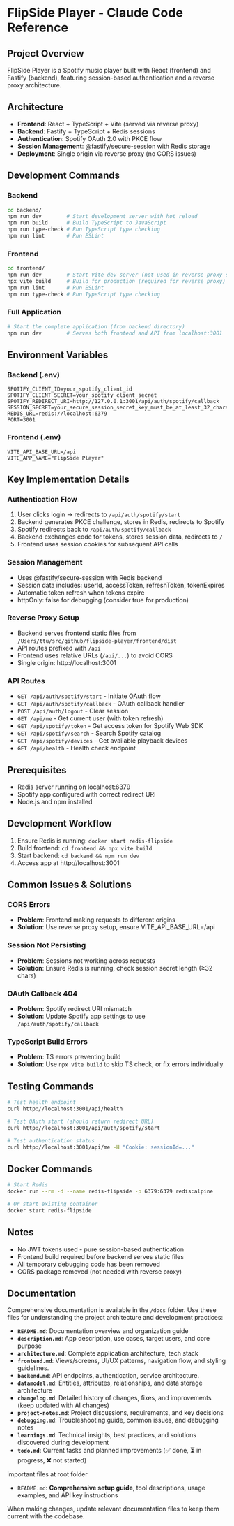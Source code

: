 # FlipSide Player - Claude Code Reference

## Project Overview
FlipSide Player is a Spotify music player built with React (frontend) and Fastify (backend), featuring session-based authentication and a reverse proxy architecture.

## Architecture
- **Frontend**: React + TypeScript + Vite (served via reverse proxy)
- **Backend**: Fastify + TypeScript + Redis sessions
- **Authentication**: Spotify OAuth 2.0 with PKCE flow
- **Session Management**: @fastify/secure-session with Redis storage
- **Deployment**: Single origin via reverse proxy (no CORS issues)

## Development Commands

### Backend
```bash
cd backend/
npm run dev        # Start development server with hot reload
npm run build      # Build TypeScript to JavaScript
npm run type-check # Run TypeScript type checking
npm run lint       # Run ESLint
```

### Frontend
```bash
cd frontend/
npm run dev        # Start Vite dev server (not used in reverse proxy setup)
npx vite build     # Build for production (required for reverse proxy)
npm run lint       # Run ESLint
npm run type-check # Run TypeScript type checking
```

### Full Application
```bash
# Start the complete application (from backend directory)
npm run dev        # Serves both frontend and API from localhost:3001
```

## Environment Variables

### Backend (.env)
```
SPOTIFY_CLIENT_ID=your_spotify_client_id
SPOTIFY_CLIENT_SECRET=your_spotify_client_secret
SPOTIFY_REDIRECT_URI=http://127.0.0.1:3001/api/auth/spotify/callback
SESSION_SECRET=your_secure_session_secret_key_must_be_at_least_32_characters
REDIS_URL=redis://localhost:6379
PORT=3001
```

### Frontend (.env)
```
VITE_API_BASE_URL=/api
VITE_APP_NAME="FlipSide Player"
```

## Key Implementation Details

### Authentication Flow
1. User clicks login → redirects to `/api/auth/spotify/start`
2. Backend generates PKCE challenge, stores in Redis, redirects to Spotify
3. Spotify redirects back to `/api/auth/spotify/callback`
4. Backend exchanges code for tokens, stores session data, redirects to `/`
5. Frontend uses session cookies for subsequent API calls

### Session Management
- Uses @fastify/secure-session with Redis backend
- Session data includes: userId, accessToken, refreshToken, tokenExpires
- Automatic token refresh when tokens expire
- httpOnly: false for debugging (consider true for production)

### Reverse Proxy Setup
- Backend serves frontend static files from `/Users/ttu/src/github/flipside-player/frontend/dist`
- API routes prefixed with `/api`
- Frontend uses relative URLs (`/api/...`) to avoid CORS
- Single origin: http://localhost:3001

### API Routes
- `GET /api/auth/spotify/start` - Initiate OAuth flow
- `GET /api/auth/spotify/callback` - OAuth callback handler
- `POST /api/auth/logout` - Clear session
- `GET /api/me` - Get current user (with token refresh)
- `GET /api/spotify/token` - Get access token for Spotify Web SDK
- `GET /api/spotify/search` - Search Spotify catalog
- `GET /api/spotify/devices` - Get available playback devices
- `GET /api/health` - Health check endpoint

## Prerequisites
- Redis server running on localhost:6379
- Spotify app configured with correct redirect URI
- Node.js and npm installed

## Development Workflow
1. Ensure Redis is running: `docker start redis-flipside`
2. Build frontend: `cd frontend && npx vite build`
3. Start backend: `cd backend && npm run dev`
4. Access app at http://localhost:3001

## Common Issues & Solutions

### CORS Errors
- **Problem**: Frontend making requests to different origins
- **Solution**: Use reverse proxy setup, ensure VITE_API_BASE_URL=/api

### Session Not Persisting
- **Problem**: Sessions not working across requests
- **Solution**: Ensure Redis is running, check session secret length (≥32 chars)

### OAuth Callback 404
- **Problem**: Spotify redirect URI mismatch
- **Solution**: Update Spotify app settings to use `/api/auth/spotify/callback`

### TypeScript Build Errors
- **Problem**: TS errors preventing build
- **Solution**: Use `npx vite build` to skip TS check, or fix errors individually

## Testing Commands
```bash
# Test health endpoint
curl http://localhost:3001/api/health

# Test OAuth start (should return redirect URL)
curl http://localhost:3001/api/auth/spotify/start

# Test authentication status
curl http://localhost:3001/api/me -H "Cookie: sessionId=..."
```

## Docker Commands
```bash
# Start Redis
docker run --rm -d --name redis-flipside -p 6379:6379 redis:alpine

# Or start existing container
docker start redis-flipside
```

## Notes
- No JWT tokens used - pure session-based authentication
- Frontend build required before backend serves static files
- All temporary debugging code has been removed
- CORS package removed (not needed with reverse proxy)


## Documentation

Comprehensive documentation is available in the `/docs` folder. Use these files for understanding the project architecture and development practices:

- **`README.md`**: Documentation overview and organization guide
- **`description.md`**: App description, use cases, target users, and core purpose
- **`architecture.md`**: Complete application architecture, tech stack
- **`frontend.md`**: Views/screens, UI/UX patterns, navigation flow, and styling guidelines.
- **`backend.md`**: API endpoints, authentication, service architecture.
- **`datamodel.md`**: Entities, attributes, relationships, and data storage architecture
- **`changelog.md`**: Detailed history of changes, fixes, and improvements (keep updated with AI changes)
- **`project-notes.md`**: Project discussions, requirements, and key decisions
- **`debugging.md`**: Troubleshooting guide, common issues, and debugging notes
- **`learnings.md`**: Technical insights, best practices, and solutions discovered during development
- **`todo.md`**: Current tasks and planned improvements (✅ done, ⏳ in progress, ❌ not started)

important files at root folder   
- `README.md`: **Comprehensive setup guide**, tool descriptions, usage examples, and API key instructions

When making changes, update relevant documentation files to keep them current with the codebase.